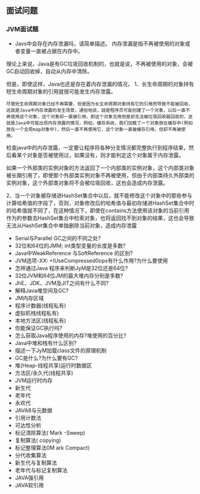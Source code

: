 ## 面试问题



### JVM面试题

- Javs中会存在内存泄漏吗，请简单描述。
内存泄漏是指不再被使用的对象或者变量一直被占据在内存中。

理论上来说，Java是有GC垃圾回收机制的，也就是说，不再被使用的对象，会被GC自动回收掉，自动从内存中清除。

但是，即使这样，Java也还是存在着内存泄漏的情况，
1、长生命周期的对象持有短生命周期对象的引用就很可能发生内存泄露。

    尽管短生命周期对象已经不再需要，但是因为长生命周期对象持有它的引用而导致不能被回收，这就是Java中内存泄露的发生场景，通俗地说，就是程序员可能创建了一个对象，以后一直不再使用这个对象，这个对象却一直被引用，即这个对象无用但是却无法被垃圾回收器回收的，这就是Java中可能出现内存泄露的情况，例如，缓存系统，我们加载了一个对象放在缓存中(例如放在一个全局map对象中)，然后一直不再使用它，这个对象一直被缓存引用，但却不再被使用。

检查java中的内存泄露，一定要让程序将各种分支情况都完整执行到程序结束，然后看某个对象是否被使用过，如果没有，则才能判定这个对象属于内存泄露。

如果一个外部类的实例对象的方法返回了一个内部类的实例对象，这个内部类对象被长期引用了，即使那个外部类实例对象不再被使用，但由于内部类持久外部类的实例对象，这个外部类对象将不会被垃圾回收，这也会造成内存泄露。

2、当一个对象被存储进HashSet集合中以后，就不能修改这个对象中的那些参与计算哈希值的字段了，否则，对象修改后的哈希值与最初存储进HashSet集合中时的哈希值就不同了，在这种情况下，即使在contains方法使用该对象的当前引用作为的参数去HashSet集合中检索对象，也将返回找不到对象的结果，这也会导致无法从HashSet集合中单独删除当前对象，造成内存泄露

- Serial与Parallel GC之间的不同之处?
- 32位和64位的JMM; int类型变量的长度是多数?
- Java中WeakReference 与SoftReference 的区别?
- JVM选项-XX: +IUseCompressed0ops有什么作用?为什么要使用
- 怎祥通过Java 程序来判断JyM是32位还是64位?
- 32位JVM和64位JM的最大堆内存分别是多数?
- JhE、JDK、JVM及JIT之间有什么不同?
- 解释Java堆空间及GC?
- JM内存区域
- 程序计数器(线程私有)
- 虚拟机栈线程私有)
- 本地方法区(线程私有)
- 你能保证GC执行吗?
- 怎么获取Java程序使用的内存?堆使用的百分比?
- Java中堆和栈有什么区别?
- 描述一下JyM加载class文件的原理机制
- GC是什么?为什么要有GC?
- 堆(Heap-线程共享)运行时数据区
- 方法区/永久代(线程共享)
- JVM运行时内存
- 新生代
- 老年代
- 永欢代
- JAVA8与元数据
- 引用计数法
- 可达性分析
- 标记清除算法( Mark -Sweep)
- 复制算法( copying)
- 标记整理算法0M ark Compact)
- 分代收集算法
- 新生代与复制算法
- 老年代与标记复制算法
- JAVA强引用
- JAVA软引用